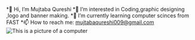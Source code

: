 *👋 Hi, I’m Mujtaba Qureshi
*👀 I’m interested in Coding,graphic designing ,logo and banner making.
*🌱 I’m currently learning computer scinces from FAST
*📫 How to reach me: mujtabaqureshi009@gmail.com
![This is a picture of a computer](https://www.shutterstock.com/image-vector/man-sitting-on-big-laptop-600nw-753972046.jpg)

